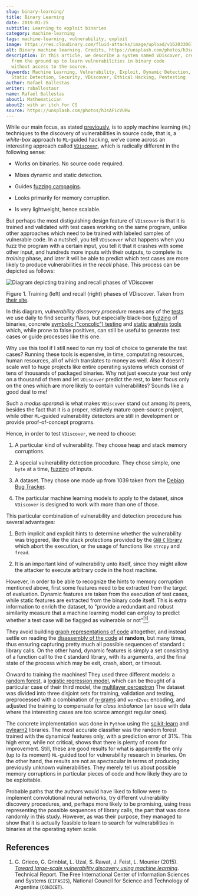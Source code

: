 ```yaml
---
slug: binary-learning/
title: Binary Learning
date: 2019-01-25
subtitle: Learning to exploit binaries
category: machine-learning
tags: machine-learning, vulnerability, exploit
image: https://res.cloudinary.com/fluid-attacks/image/upload/v1620330672/blog/binary-learning/cover_ejwzaw.webp
alt: Binary machine learning. Credits, https://unsplash.com/photos/h3sAF1cVURw
description: In this article, we describe a system named VDiscover, created
  from the ground up to learn vulnerabilities in binary code
  without access to the source.
keywords: Machine Learning, Vulnerability, Exploit, Dynamic Detection,
  Static Detection, Security, VDiscover, Ethical Hacking, Pentesting
author: Rafael Ballestas
writer: raballestasr
name: Rafael Ballestas
about1: Mathematician
about2: with an itch for CS
source: https://unsplash.com/photos/h3sAF1cVURw
---
```


While our main focus, as stated [previously](../machine-learning-hack/),
is to apply machine learning (`ML`) techniques to the discovery of
vulnerabilities in source code, that is, a *white-box* approach to
`ML`-guided hacking, we’ve come across an interesting approach called
[`VDiscover`](http://www.vdiscover.org/), which is radically different
in the following sense:

- Works on binaries. No source code required.

- Mixes dynamic and static detection.

- Guides [fuzzing campagins](../infinite-monkey-fuzzer/).

- Looks primarily for memory corruption.

- Is very lightweight, hence scalable.

But perhaps the most distiguishing design feature of `VDiscover` is that
it is trained and validated with test cases working on the same program,
unlike other approaches which need to be trained with labeled samples of
vulnerable code. In a nutshell, you tell `VDiscover` what happens when
you fuzz the program with a certain input, you tell it that it crashes
with some other input, and hundreds more inputs with their outputs, to
complete its *training* phase, and later it will be able to predict
which test cases are more likely to produce vulnerabilities in the
*recall* phase. This process can be depicted as follows:

<div class="imgblock">

![Diagram depicting training and recall phases of VDiscover](https://res.cloudinary.com/fluid-attacks/image/upload/v1620330671/blog/binary-learning/vdisc_zba7nl.webp)

<div class="title">

Figure 1. Training (left) and recall (right) phases of VDiscover.
Taken from [their site](http://www.vdiscover.org/).

</div>

</div>

In this diagram, *vulnerability discovery procedure* means any of the
[tests](../categories/attacks/) we use daily to find security flaws, but
especially black-box [fuzzing](../infinite-monkey-fuzzer) of binaries,
concrete [symbolic ("concolic") testing](../symbolic-execution-mortals)
and [static](../pars-orationis-secura/)
[analysis](../importance-pentesting/) [tools](../replaced-machines/)
which, while prone to false positives, can still be useful to generate
test cases or guide processes like this one.

Why use this tool if I still need to run my tool of choice to generate
the test cases? Running these tools is expensive, in time, computating
resources, human resources, all of which translates to money as well.
Also it doesn’t scale well to huge projects like entire operating
systems which consist of tens of thousands of packaged binaries. Why not
just execute your test only on a thousand of them and let `VDiscover`
predict the rest, to later focus only on the ones which are more likely
to contain vulnerabilites? Sounds like a good deal to me\!

Such a *modus operandi* is what makes `VDiscover` stand out among its
peers, besides the fact that it is a proper, relatively mature
open-source project, while other `ML`-guided vulnerability detectors are
still in development or provide proof-of-concept programs.

Hence, in order to test `VDiscover`, we need to choose:

1. A particular kind of vulnerability. They choose heap and stack
    memory corruptions.

2. A special vulnerability detection procedure. They chose simple, one
    `byte` at a time, [fuzzing](../infinite-monkey-fuzzer/) of inputs.

3. A dataset. They chose one made up from 1039 taken from the [Debian
    Bug Tracker](https://security-tracker.debian.org/tracker/).

4. The particular machine learning models to apply to the dataset,
    since `VDiscover` is designed to work with more than one of those.

This particular combination of vulnerability and detection procedure has
several advantages:

1. Both implicit and explicit hints to determine whether the
    vulnerability was triggered, like the stack protections provided by
    the [`GNU` `C` library](https://www.gnu.org/software/libc/) which
    abort the execution, or the usage of functions like `strcpy` and
    `fread`.

2. It is an important kind of vulnerability unto itself, since they
    might allow the attacker to execute arbitrary code in the host
    machine.

However, in order to be able to recognize the hints to memory corruption
mentioned above, first some features need to be extracted from the
target of evaluation. Dynamic features are taken from the execution of
test cases, while static features are extracted from the binary code
itself. This is extra information to enrich the dataset, to "provide a
redundant and robust similarity measure that a machine learning model
can employ to predict whether a test case will be flagged as vulnerable
or not"[<sup>\[1\]</sup>](#r1).

They avoid building [graph representations of
code](../exploit-code-graph/) altogether, and instead settle on reading
the [disassembly of the code](../reversing-mortals) at **random**, but
many times, thus ensuring capturing pretty much all possible sequences
of standard `C` library calls. On the other hand, dynamic features is
simply a set consisting of a function call to the `C` standard library,
with its arguments, and the final state of the process which may be
exit, crash, abort, or timeout.

Onward to training the machines\! They used three different models: a
[random
forest](../crash-course-machine-learning/#decision-trees-and-forests), a
[logistic regression
model](https://en.wikipedia.org/wiki/Logistic_regression), which can be
thought of a particular case of their third model, the [multilayer
perceptron](../crash-course-machine-learning/#artificial-neural-networks-and-deep-learning)
The dataset was divided into three disjoint sets for training,
validation and testing, preprocessed with a combination of
[n-grams](../natural-code) and `word2vec` encoding, and adjusted the
training to compensate for *class imbalance* (an issue with data where
the interesting cases are too scarce amongst regular ones).

The concrete implementation was done in `Python` using the
[scikit-learn](https://scikit-learn.org/) and
[pylearn2](https://github.com/lisa-lab/pylearn2/) libraries. The most
accurate classifier was the random forest trained with the dynamical
features only, with a prediction error of 31%. This high error, while
not critical, shows that there is plenty of room for improvement. Still,
these are good results for what is apparently the only (up to its
moment) `ML`-guided tool for vulnerability research in binaries. On the
other hand, the results are not as spectacular in terms of producing
previously unknown vulnerabilities. They merely tell us about possible
memory corruptions in particular pieces of code and how likely they are
to be exploitable.

Probable paths that the authors would have liked to follow were to
implement convolutional neural networks, try different vulnerability
discovery procedures, and, perhaps more likely to be promising, using
tress representing the possible sequences of library calls, the part
that was done randomly in this study. However, as was their purpose,
they managed to show that it is actually feasible to learn to search for
vulnerabilities in binaries at the operating sytem scale.

## References

1. G. Grieco, G. Grinblat, L. Uzal, S. Rawat, J. Feist, L. Mounier
    (2015). [*Toward large-scale vulnerability discovery using machine
    learning*](https://dl.acm.org/doi/10.1145/2857705.2857720).
    Technical Report. The Free International Center of Information
    Sciences and Systems (`CIFASIS`), National Council for Science and
    Technology of Argentina (`CONICET`).
